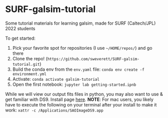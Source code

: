 # SURF-galsim-tutorial
Some tutorial materials for learning galsim, made for SURF (Caltech/JPL) 2022 students

To get started:
1. Pick your favorite spot for repositories (I use `~/HOME/repos/`) and go there
2. Clone the repo! (`https://github.com/sweverett/SURF-galsim-tutorial.git`)
3. Build the conda env from the `env.yaml` file: `conda env create -f environment.yml`
4. Activate: `conda activate galsim-tutorial`
5. Open the first notebook: `jupyter lab getting-started.ipnb`

While we will view our output fits files in python, you may also want to use & get familiar with DS9. Install page [here](https://sites.google.com/cfa.harvard.edu/saoimageds9/download). **NOTE**: For mac users, you likely have to execute the following on your terminal after your install to make it work: `xattr -c /Applications/SAOImageDS9﻿﻿.app`
